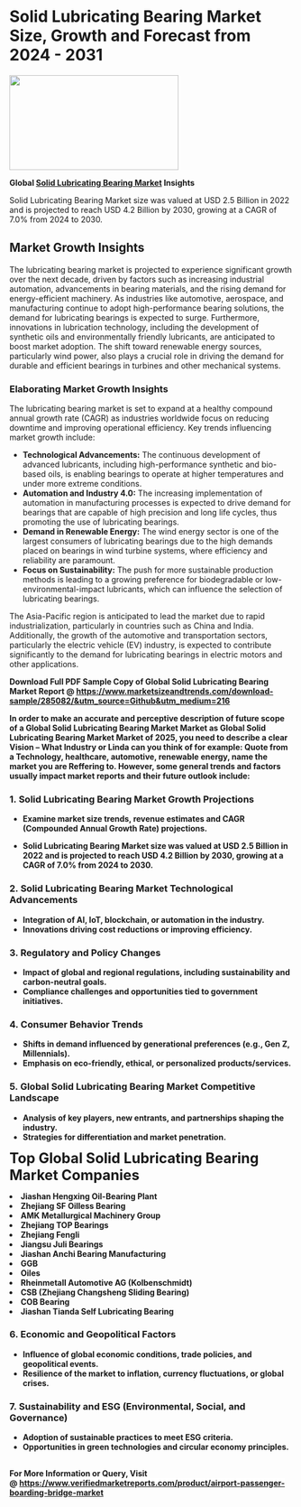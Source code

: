 <H1>Solid Lubricating Bearing Market Size, Growth and Forecast from 2024 - 2031</H1><img class="aligncenter size-medium wp-image-584254" src="https://thirdeyenews.in/wp-content/uploads/2024/09/Global-Market-Research-300x168.jpeg" alt="" width="300" height="168" /><p><strong>Global&nbsp;<a href="https://www.marketsizeandtrends.com/download-sample/285082/&amp;utm_source=Github&utm_medium=216">Solid Lubricating Bearing Market</a> Insights</strong></p><p>Solid Lubricating Bearing Market size was valued at USD 2.5 Billion in 2022 and is projected to reach USD 4.2 Billion by 2030, growing at a CAGR of 7.0% from 2024 to 2030.</p><p><h2>Market Growth Insights</h2> <p>The lubricating bearing market is projected to experience significant growth over the next decade, driven by factors such as increasing industrial automation, advancements in bearing materials, and the rising demand for energy-efficient machinery. As industries like automotive, aerospace, and manufacturing continue to adopt high-performance bearing solutions, the demand for lubricating bearings is expected to surge. Furthermore, innovations in lubrication technology, including the development of synthetic oils and environmentally friendly lubricants, are anticipated to boost market adoption. The shift toward renewable energy sources, particularly wind power, also plays a crucial role in driving the demand for durable and efficient bearings in turbines and other mechanical systems.</p> <p><strong></strong></p> <h3>Elaborating Market Growth Insights</h3> <p>The lubricating bearing market is set to expand at a healthy compound annual growth rate (CAGR) as industries worldwide focus on reducing downtime and improving operational efficiency. Key trends influencing market growth include:</p> <ul> <li><strong>Technological Advancements:</strong> The continuous development of advanced lubricants, including high-performance synthetic and bio-based oils, is enabling bearings to operate at higher temperatures and under more extreme conditions.</li> <li><strong>Automation and Industry 4.0:</strong> The increasing implementation of automation in manufacturing processes is expected to drive demand for bearings that are capable of high precision and long life cycles, thus promoting the use of lubricating bearings.</li> <li><strong>Demand in Renewable Energy:</strong> The wind energy sector is one of the largest consumers of lubricating bearings due to the high demands placed on bearings in wind turbine systems, where efficiency and reliability are paramount.</li> <li><strong>Focus on Sustainability:</strong> The push for more sustainable production methods is leading to a growing preference for biodegradable or low-environmental-impact lubricants, which can influence the selection of lubricating bearings.</li> </ul> <p>The Asia-Pacific region is anticipated to lead the market due to rapid industrialization, particularly in countries such as China and India. Additionally, the growth of the automotive and transportation sectors, particularly the electric vehicle (EV) industry, is expected to contribute significantly to the demand for lubricating bearings in electric motors and other applications.</p> <p><strong></p><p><span class=""><strong>Download Full PDF Sample Copy of Global Solid Lubricating Bearing Market Report</strong> @ <a href="https://www.marketsizeandtrends.com/download-sample/285082/&amp;utm_source=Github&utm_medium=216" target="_blank">https://www.marketsizeandtrends.com/download-sample/285082/&amp;utm_source=Github&utm_medium=216</a></span></p><p>In order to make an accurate and perceptive description of future scope of a Global&nbsp;Solid Lubricating Bearing Market Market as Global&nbsp;Solid Lubricating Bearing Market Market of 2025, you need to describe a clear Vision &ndash; What Industry or Linda can you think of for example: Quote from a Technology, healthcare, automotive, renewable energy, name the market you are Reffering to. However, some general trends and factors usually impact market reports and their future outlook include:</p><h3>1.&nbsp;<strong>Solid Lubricating Bearing Market Growth Projections</strong></h3><ul><li>Examine market size trends, revenue estimates and CAGR (Compounded Annual Growth Rate) projections.</li><li><p>Solid Lubricating Bearing Market size was valued at USD 2.5 Billion in 2022 and is projected to reach USD 4.2 Billion by 2030, growing at a CAGR of 7.0% from 2024 to 2030.</p></li></ul><h3>2.&nbsp;<strong>Solid Lubricating Bearing Market Technological Advancements</strong></h3><ul><li>Integration of AI, IoT, blockchain, or automation in the industry.</li><li>Innovations driving cost reductions or improving efficiency.</li></ul><h3>3.&nbsp;<strong>Regulatory and Policy Changes</strong></h3><ul><li>Impact of global and regional regulations, including sustainability and carbon-neutral goals.</li><li>Compliance challenges and opportunities tied to government initiatives.</li></ul><h3>4.&nbsp;<strong>Consumer Behavior Trends</strong></h3><ul><li>Shifts in demand influenced by generational preferences (e.g., Gen Z, Millennials).</li><li>Emphasis on eco-friendly, ethical, or personalized products/services.</li></ul><h3>5.&nbsp;<strong>Global Solid Lubricating Bearing Market Competitive Landscape</strong></h3><ul><li>Analysis of key players, new entrants, and partnerships shaping the industry.</li><li>Strategies for differentiation and market penetration.</li></ul><p data-pm-slice="1 1 []"><span style="color: inherit; font-family: inherit; font-size: 25px;">Top Global Solid Lubricating Bearing Market Companies</span></p><div class="" data-test-id=""><p><li>Jiashan Hengxing Oil-Bearing Plant</li><li> Zhejiang SF Oilless Bearing</li><li> AMK Metallurgical Machinery Group</li><li> Zhejiang TOP Bearings</li><li> Zhejiang Fengli</li><li> Jiangsu Juli Bearings</li><li> Jiashan Anchi Bearing Manufacturing</li><li> GGB</li><li> Oiles</li><li> Rheinmetall Automotive AG (Kolbenschmidt)</li><li> CSB (Zhejiang Changsheng Sliding Bearing)</li><li> COB Bearing</li><li> Jiashan Tianda Self Lubricating Bearing</li></p></div><h3>6.&nbsp;<strong>Economic and Geopolitical Factors</strong></h3><ul><li>Influence of global economic conditions, trade policies, and geopolitical events.</li><li>Resilience of the market to inflation, currency fluctuations, or global crises.</li></ul><h3>7.&nbsp;<strong>Sustainability and ESG (Environmental, Social, and Governance)</strong></h3><ul><li>Adoption of sustainable practices to meet ESG criteria.</li><li>Opportunities in green technologies and circular economy principles.</li></ul><h2><strong style="font-size: 14px;">For More Information or Query, Visit @&nbsp;</strong><a style="background-color: #ffffff; font-size: 14px;" href="https://www.marketsizeandtrends.com/report/solid-lubricating-bearing-market/" target="_blank">https://www.verifiedmarketreports.com/product/airport-passenger-boarding-bridge-market</a></h2>

